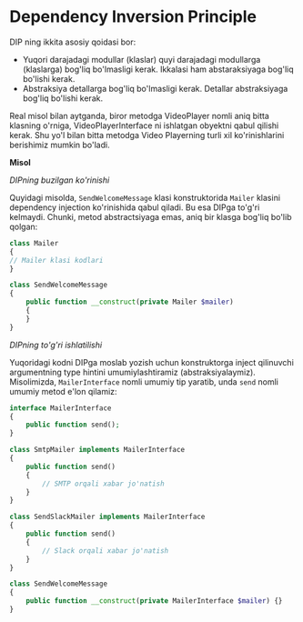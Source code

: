# Dependency Inversion Principle

DIP ning ikkita asosiy qoidasi bor:

* Yuqori darajadagi modullar (klaslar) quyi darajadagi modullarga (klaslarga) bog'liq bo'lmasligi kerak. Ikkalasi ham abstaraksiyaga bog'liq bo'lishi kerak.
* Abstraksiya detallarga bog'liq bo'lmasligi kerak. Detallar abstraksiyaga bog'liq bo'lishi kerak.

Real misol bilan aytganda, biror metodga VideoPlayer nomli aniq bitta klasning o'rniga, VideoPlayerInterface ni ishlatgan obyektni qabul qilishi kerak. Shu yo'l bilan bitta metodga Video Playerning turli xil ko'rinishlarini berishimiz mumkin bo'ladi.

**Misol**

*DIPning buzilgan ko'rinishi*

Quyidagi misolda, `SendWelcomeMessage` klasi konstruktorida `Mailer` klasini dependency injection ko'rinishida qabul qiladi. Bu esa DIPga to'g'ri kelmaydi. Chunki, metod abstractsiyaga emas, aniq bir klasga bog'liq bo'lib qolgan:

```php
class Mailer
{
// Mailer klasi kodlari
}

class SendWelcomeMessage
{
	public function __construct(private Mailer $mailer)
	{
	}
}
```

*DIPning to'g'ri ishlatilishi*

Yuqoridagi kodni DIPga moslab yozish uchun konstruktorga inject qilinuvchi argumentning type hintini umumiylashtiramiz (abstraksiyalaymiz). Misolimizda, `MailerInterface` nomli umumiy tip yaratib, unda `send` nomli umumiy metod e'lon qilamiz:

```php
interface MailerInterface
{
	public function send();
}

class SmtpMailer implements MailerInterface
{
	public function send()
	{
		// SMTP orqali xabar jo'natish
	}
}

class SendSlackMailer implements MailerInterface
{
	public function send()
	{
		// Slack orqali xabar jo'natish
	}
}

class SendWelcomeMessage
{
	public function __construct(private MailerInterface $mailer) {}
}
```
